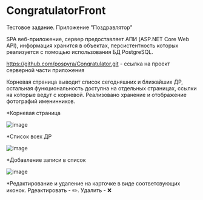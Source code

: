 # CongratulatorFront

Тестовое задание. Приложение "Поздравлятор"

SPA веб-приложение, сервер предоставляет АПИ (ASP.NET Core Web API), информация хранится в объектах, персистентность которых реализуется с помощью использования БД PostgreSQL.

https://github.com/pospyra/Congratulator.git - ссылка на проект серверной части приложения

Корневая страница выводит список сегодняшних и ближайших ДР, остальная функциональность доступна на отдельных страницах, ссылки на которые ведут с корневой. Реализовано хранение и отображение фотографий именинников.

*Корневая страница

![image](https://user-images.githubusercontent.com/68563967/220106117-8b70c55b-6667-471f-8ebc-767a9e88e8f5.png)

*Список всех ДР

![image](https://user-images.githubusercontent.com/68563967/220104684-deb6a77f-eb75-422e-b389-a47afa2319e6.png)

*Добавление записи в список

![image](https://user-images.githubusercontent.com/68563967/220105316-e72c9964-b40f-4494-bcaf-688b6f32d71a.png)


*Редактирование и удаление на карточке в виде соответсвующих иконок. Рдеактировать - ✏️. Удалить - ❌
